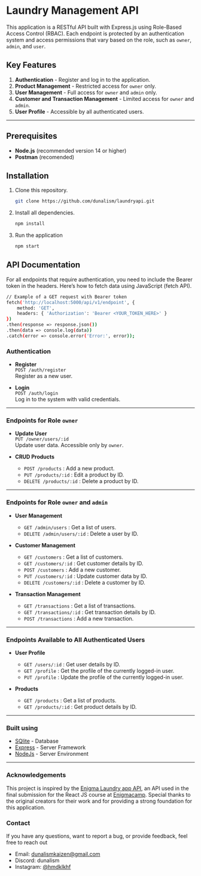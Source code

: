 # Laundry Management API

This application is a RESTful API built with Express.js using Role-Based Access Control (RBAC). Each endpoint is protected by an authentication system and access permissions that vary based on the role, such as `owner`, `admin`, and `user`.

## Key Features

1. **Authentication** - Register and log in to the application.
2. **Product Management** - Restricted access for `owner` only.
3. **User Management** - Full access for `owner` and `admin` only.
4. **Customer and Transaction Management** - Limited access for `owner` and `admin`.
5. **User Profile** - Accessible by all authenticated users.

---

## Prerequisites

- **Node.js** (recommended version 14 or higher)
- **Postman** (recomended)

## Installation

1. Clone this repository.
   ```bash
   git clone https://github.com/dunalism/laundryapi.git
   ```
2. Install all dependencies.
   ```bash
   npm install
   ```
3. Run the application
   ```bash
   npm start
   ```

## API Documentation

For all endpoints that require authentication, you need to include the Bearer token in the headers. Here’s how to fetch data using JavaScript (fetch API).

```bash
// Example of a GET request with Bearer token
fetch('http://localhost:5000/api/v1/endpoint', {
    method: 'GET',
    headers: { 'Authorization': 'Bearer <YOUR_TOKEN_HERE>' }
})
.then(response => response.json())
.then(data => console.log(data))
.catch(error => console.error('Error:', error));

```

### Authentication

- **Register**  
  `POST /auth/register`  
  Register as a new user.

- **Login**  
  `POST /auth/login`  
  Log in to the system with valid credentials.

---

### Endpoints for Role `owner`

- **Update User**  
  `PUT /owner/users/:id`  
  Update user data. Accessible only by `owner`.

- **CRUD Products**
  - `POST /products` : Add a new product.
  - `PUT /products/:id` : Edit a product by ID.
  - `DELETE /products/:id` : Delete a product by ID.

---

### Endpoints for Role `owner` and `admin`

- **User Management**

  - `GET /admin/users` : Get a list of users.
  - `DELETE /admin/users/:id` : Delete a user by ID.

- **Customer Management**

  - `GET /customers` : Get a list of customers.
  - `GET /customers/:id` : Get customer details by ID.
  - `POST /customers` : Add a new customer.
  - `PUT /customers/:id` : Update customer data by ID.
  - `DELETE /customers/:id` : Delete a customer by ID.

- **Transaction Management**
  - `GET /transactions` : Get a list of transactions.
  - `GET /transactions/:id` : Get transaction details by ID.
  - `POST /transactions` : Add a new transaction.

---

### Endpoints Available to All Authenticated Users

- **User Profile**

  - `GET /users/:id` : Get user details by ID.
  - `GET /profile` : Get the profile of the currently logged-in user.
  - `PUT /profile` : Update the profile of the currently logged-in user.

- **Products**
  - `GET /products` : Get a list of products.
  - `GET /products/:id` : Get product details by ID.

---

### Built using

- [SQlite](https://www.sqlite.org/) - Database
- [Express](https://expressjs.com/) - Server Framework
- [NodeJs](https://nodejs.org/en/) - Server Environment

---

### Acknowledgements

This project is inspired by the [Enigma Laundry app API](https://github.com/jutionck/enigma-laundry-app-with-slice), an API used in the final submission for the React JS course at [Enigmacamp](https://enigmacamp.com/). Special thanks to the original creators for their work and for providing a strong foundation for this application.

### Contact

If you have any questions, want to report a bug, or provide feedback, feel free to reach out

- Email: dunalismkaizen@gmail.com
- Discord: dunalism
- Instagram: [@hmdklkhf](https://www.instagram.com/hmdklkhf)
